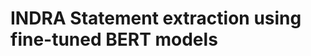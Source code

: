 INDRA Statement extraction using fine-tuned BERT models
=======================================================
